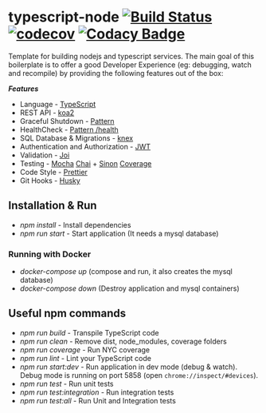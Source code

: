 # typescript-node [![Build Status](https://travis-ci.org/Talento90/typescript-node.svg?branch=master)](https://travis-ci.org/Talento90/typescript-node) [![codecov](https://codecov.io/gh/Talento90/typescript-node/branch/master/graph/badge.svg)](https://codecov.io/gh/Talento90/typescript-node) [![Codacy Badge](https://api.codacy.com/project/badge/Grade/7e1b73f83bf7485c9d75e8ea9f853d36)](https://www.codacy.com/app/Talento90/typescript-node?utm_source=github.com&amp;utm_medium=referral&amp;utm_content=Talento90/typescript-node&amp;utm_campaign=Badge_Grade)


Template for building nodejs and typescript services. The main goal of this boilerplate is to offer a good Developer Experience (eg: debugging, watch and recompile) by providing the following features out of the box:

***Features***

* Language - [TypeScript](https://www.typescriptlang.org/)
* REST API - [koa2](http://koajs.com/)
* Graceful Shutdown - [Pattern](https://nemethgergely.com/nodejs-healthcheck-graceful-shutdown/)
* HealthCheck - [Pattern /health](http://microservices.io/patterns/observability/health-check-api.html)
* SQL Database & Migrations - [knex](http://knexjs.org/)
* Authentication and Authorization - [JWT](https://github.com/auth0/node-jsonwebtoken)
* Validation - [Joi](https://github.com/hapijs/joi)
* Testing - [Mocha](https://mochajs.org/) [Chai](http://www.chaijs.com/) + [Sinon](http://sinonjs.org/) [Coverage](https://istanbul.js.org/)
* Code Style - [Prettier](https://prettier.io/)
* Git Hooks - [Husky](https://github.com/typicode/husky)

## Installation & Run

* *npm install* - Install dependencies
* *npm run start* - Start application (It needs a mysql database)

### Running with Docker

* *docker-compose up* (compose and run, it also creates the mysql database)
* *docker-compose down* (Destroy application and mysql containers)

## Useful npm commands

* *npm run build* - Transpile TypeScript code
* *npm run clean* - Remove dist, node_modules, coverage folders
* *npm run coverage* - Run NYC coverage
* *npm run lint* - Lint your TypeScript code
* *npm run start:dev* - Run application in dev mode (debug & watch). Debug mode is running on port 5858 (open `chrome://inspect/#devices`).
* *npm run test* - Run unit tests
* *npm run test:integration* - Run integration tests
* *npm run test:all* - Run Unit and Integration tests
